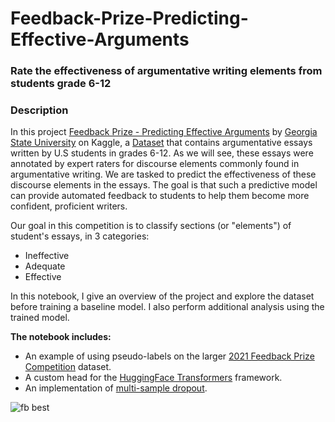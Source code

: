 # Feedback-Prize-Predicting-Effective-Arguments
### Rate the effectiveness of argumentative writing elements from students grade 6-12

### **Description**
In this project [Feedback Prize - Predicting Effective Arguments](https://www.kaggle.com/competitions/feedback-prize-effectiveness) by [Georgia State University](https://www.gsu.edu/) on Kaggle, a [Dataset](https://www.kaggle.com/competitions/feedback-prize-effectiveness/data) that contains argumentative essays written by U.S students in grades 6-12. As we will see, these essays were annotated by expert raters for discourse elements commonly found in argumentative writing. We are tasked to predict the effectiveness of these discourse elements in the essays. 
The goal is that such a predictive model can provide automated feedback to students to help them become more confident, proficient writers.

Our goal in this competition is to classify sections (or "elements") of student's essays, in 3 categories:
- Ineffective
- Adequate
- Effective

In this notebook, I give an overview of the project and explore the dataset before training a baseline model. I also perform additional analysis using the trained model.

**The notebook includes:**
* An example of using pseudo-labels on the larger [2021 Feedback Prize Competition](https://www.kaggle.com/competitions/feedback-prize-2021) dataset.
* A custom head for the [HuggingFace Transformers](https://huggingface.co/docs/transformers/index) framework.
* An implementation of [multi-sample dropout](https://arxiv.org/abs/1905.09788).

![fb best](https://user-images.githubusercontent.com/109660074/231601921-6aa80de4-9553-4d6c-83fd-40ebef393a7f.jpg)
